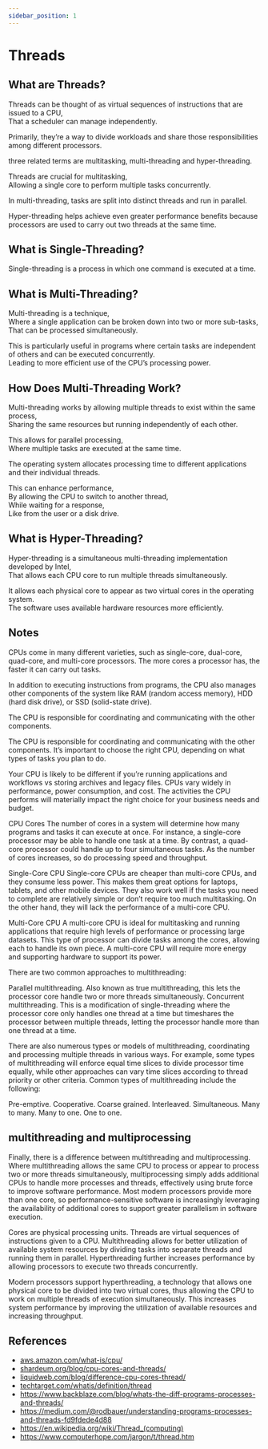 ```yaml
---
sidebar_position: 1
---
```


# Threads

## What are Threads?

Threads can be thought of as virtual sequences of instructions that are issued to a CPU,  
That a scheduler can manage independently.

Primarily, they’re a way to divide workloads and share those responsibilities among different processors.

three related terms are multitasking, multi-threading and hyper-threading.

Threads are crucial for multitasking,  
Allowing a single core to perform multiple tasks concurrently.

In multi-threading, tasks are split into distinct threads and run in parallel.

Hyper-threading helps achieve even greater performance benefits because processors are used to carry out two threads at the same time.

## What is Single-Threading?

Single-threading is a process in which one command is executed at a time.

## What is Multi-Threading?

Multi-threading is a technique,  
Where a single application can be broken down into two or more sub-tasks,  
That can be processed simultaneously.

This is particularly useful in programs where certain tasks are independent of others and can be executed concurrently.  
Leading to more efficient use of the CPU’s processing power.

## How Does Multi-Threading Work?

Multi-threading works by allowing multiple threads to exist within the same process,  
Sharing the same resources but running independently of each other.

This allows for parallel processing,  
Where multiple tasks are executed at the same time.

The operating system allocates processing time to different applications and their individual threads.

This can enhance performance,  
By allowing the CPU to switch to another thread,  
While waiting for a response,  
Like from the user or a disk drive.

## What is Hyper-Threading?

Hyper-threading is a simultaneous multi-threading implementation developed by Intel,  
That allows each CPU core to run multiple threads simultaneously.

It allows each physical core to appear as two virtual cores in the operating system.  
The software uses available hardware resources more efficiently.

## Notes

CPUs come in many different varieties, such as single-core, dual-core, quad-core, and multi-core processors. The more cores a processor has, the faster it can carry out tasks.

In addition to executing instructions from programs, the CPU also manages other components of the system like RAM (random access memory), HDD (hard disk drive), or SSD (solid-state drive).

The CPU is responsible for coordinating and communicating with the other components.

The CPU is responsible for coordinating and communicating with the other components. It’s important to choose the right CPU, depending on what types of tasks you plan to do.

Your CPU is likely to be different if you’re running applications and workflows vs storing archives and legacy files. CPUs vary widely in performance, power consumption, and cost. The activities the CPU performs will materially impact the right choice for your business needs and budget.

CPU Cores
The number of cores in a system will determine how many programs and tasks it can execute at once. For instance, a single-core processor may be able to handle one task at a time. By contrast, a quad-core processor could handle up to four simultaneous tasks. As the number of cores increases, so do processing speed and throughput.

Single-Core CPU
Single-core CPUs are cheaper than multi-core CPUs, and they consume less power. This makes them great options for laptops, tablets, and other mobile devices. They also work well if the tasks you need to complete are relatively simple or don’t require too much multitasking. On the other hand, they will lack the performance of a multi-core CPU.

Multi-Core CPU
A multi-core CPU is ideal for multitasking and running applications that require high levels of performance or processing large datasets. This type of processor can divide tasks among the cores, allowing each to handle its own piece. A multi-core CPU will require more energy and supporting hardware to support its power.

There are two common approaches to multithreading:

Parallel multithreading. Also known as true multithreading, this lets the processor core handle two or more threads simultaneously.
Concurrent multithreading. This is a modification of single-threading where the processor core only handles one thread at a time but timeshares the processor between multiple threads, letting the processor handle more than one thread at a time.

There are also numerous types or models of multithreading, coordinating and processing multiple threads in various ways. For example, some types of multithreading will enforce equal time slices to divide processor time equally, while other approaches can vary time slices according to thread priority or other criteria. Common types of multithreading include the following:

Pre-emptive.
Cooperative.
Coarse grained.
Interleaved.
Simultaneous.
Many to many.
Many to one.
One to one.

## multithreading and multiprocessing

Finally, there is a difference between multithreading and multiprocessing. Where multithreading allows the same CPU to process or appear to process two or more threads simultaneously, multiprocessing simply adds additional CPUs to handle more processes and threads, effectively using brute force to improve software performance. Most modern processors provide more than one core, so performance-sensitive software is increasingly leveraging the availability of additional cores to support greater parallelism in software execution.

Cores are physical processing units.
Threads are virtual sequences of instructions given to a CPU.
Multithreading allows for better utilization of available system resources by dividing tasks into separate threads and running them in parallel.
Hyperthreading further increases performance by allowing processors to execute two threads concurrently.

Modern processors support hyperthreading, a technology that allows one physical core to be divided into two virtual cores, thus allowing the CPU to work on multiple threads of execution simultaneously. This increases system performance by improving the utilization of available resources and increasing throughput.

## References

- [aws.amazon.com/what-is/cpu/](https://aws.amazon.com/what-is/cpu/)
- [shardeum.org/blog/cpu-cores-and-threads/](https://shardeum.org/blog/cpu-cores-and-threads/)
- [liquidweb.com/blog/difference-cpu-cores-thread/](https://www.liquidweb.com/blog/difference-cpu-cores-thread/)
- [techtarget.com/whatis/definition/thread](https://www.techtarget.com/whatis/definition/thread)
- https://www.backblaze.com/blog/whats-the-diff-programs-processes-and-threads/
- https://medium.com/@rodbauer/understanding-programs-processes-and-threads-fd9fdede4d88
- https://en.wikipedia.org/wiki/Thread_(computing)
- https://www.computerhope.com/jargon/t/thread.htm
